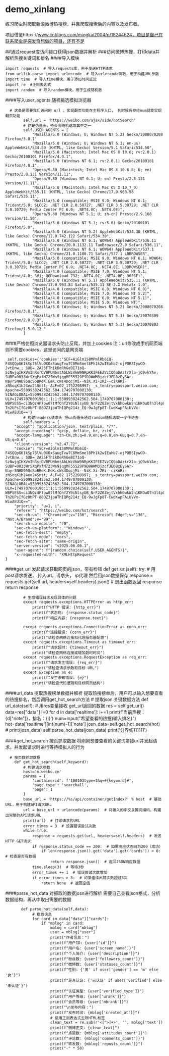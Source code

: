 # demo_xinlang
练习爬虫时爬取新浪微博热搜榜，并且爬取搜索后的内容以及发布者。

项目借鉴https://www.cnblogs.com/mingkai2004/p/18244624，项目是自己在联系爬虫是突发奇想做的项目，还有不足

##通过request库访问接口获得json数据并解析
###访问微博热搜，打印data并解析热搜关键词和排名
####导入模块

	import requests  # 导入requests库，用于发送HTTP请求
	from urllib.parse import urlencode  # 导入urlencode函数，用于构建URL参数
	import time  # 导入time模块，用于添加时间延迟
	import re  #正则表达式
	import random  # 导入random模块，用于生成随机数

####写入user_agents,随机挑选模拟浏览器

	  # 这条是需要我们访问的 url ，实现翻页功能在主程序入口， 到时候传参给num就能实现翻页功能
	        self.url = 'https://weibo.com/ajax/side/hotSearch'
	        # 这是伪造头，待会会随机选取其中之一
	        self.USER_AGENTS = [
	            "Mozilla/5.0 (Windows; U; Windows NT 5.2) Gecko/2008070208 Firefox/3.0.1"
	            "Mozilla/5.0 (Windows; U; Windows NT 6.1; en-us) AppleWebKit/534.50 (KHTML, like Gecko) Version/5.1 Safari/534.50",
	            "Mozilla/5.0 (Macintosh; Intel Mac OS X 10.6; rv:2.0.1) Gecko/20100101 Firefox/4.0.1",
	            "Mozilla/5.0 (Windows NT 6.1; rv:2.0.1) Gecko/20100101 Firefox/4.0.1",
	            "Opera/9.80 (Macintosh; Intel Mac OS X 10.6.8; U; en) Presto/2.8.131 Version/11.11",
	            "Opera/9.80 (Windows NT 6.1; U; en) Presto/2.8.131 Version/11.11",
	            "Mozilla/5.0 (Macintosh; Intel Mac OS X 10_7_0) AppleWebKit/535.11 (KHTML, like Gecko) Chrome/17.0.963.56 Safari/535.11",
	            "Mozilla/5.0 (compatible; MSIE 9.0; Windows NT 6.1; Trident/5.0; SLCC2; .NET CLR 2.0.50727; .NET CLR 3.5.30729; .NET CLR 3.0.30729; Media Center PC 6.0; .NET4.0C; .NET4.0E)",
	            "Opera/9.80 (Windows NT 5.1; U; zh-cn) Presto/2.9.168 Version/11.50",
	            "Mozilla/5.0 (Windows NT 5.1; rv:5.0) Gecko/20100101 Firefox/5.0",
	            "Mozilla/5.0 (Windows NT 5.2) AppleWebKit/534.30 (KHTML, like Gecko) Chrome/12.0.742.122 Safari/534.30",
	            "Mozilla/5.0 (Windows NT 6.1; WOW64) AppleWebKit/536.11 (KHTML, like Gecko) Chrome/20.0.1132.11 TaoBrowser/2.0 Safari/536.11",
	            "Mozilla/5.0 (Windows NT 6.1; WOW64) AppleWebKit/537.1 (KHTML, like Gecko) Chrome/21.0.1180.71 Safari/537.1 LBBROWSER",
	            "Mozilla/5.0 (compatible; MSIE 9.0; Windows NT 6.1; WOW64; Trident/5.0; SLCC2; .NET CLR 2.0.50727; .NET CLR 3.5.30729; .NET CLR 3.0.30729; Media Center PC 6.0; .NET4.0C; .NET4.0E; LBBROWSER)",
	            "Mozilla/4.0 (compatible; MSIE 7.0; Windows NT 5.1; Trident/4.0; SV1; QQDownload 732; .NET4.0C; .NET4.0E; 360SE)",
	            "Mozilla/5.0 (Windows NT 5.1) AppleWebKit/535.11 (KHTML, like Gecko) Chrome/17.0.963.84 Safari/535.11 SE 2.X MetaSr 1.0",
	            "Mozilla/4.0 (compatible; MSIE 8.0; Windows NT 6.0)",
	            "Mozilla/4.0 (compatible; MSIE 7.0; Windows NT 5.2)",
	            "Mozilla/4.0 (compatible; MSIE 6.0; Windows NT 5.1)",
	            "Mozilla/4.0 (compatible; MSIE 5.0; Windows NT)",
	            "Mozilla/5.0 (Windows; U; Windows NT 5.2) Gecko/2008070208 Firefox/3.0.1",
	            "Mozilla/5.0 (Windows; U; Windows NT 5.1) Gecko/20070309 Firefox/2.0.0.3",
	            "Mozilla/5.0 (Windows; U; Windows NT 5.1) Gecko/20070803 Firefox/1.5.0.12 "
	        ]
####严格仿照浏览器请求头防止反爬，并加上cookies
注：url修改成手机网页端则不需要cookies，这里访问的是网页端

	 self.cookies={'cookies':'SCF=AiGlm1S8MPmlRb6iQ-F4SQQpGK1kSp76lVu0XOxSaugTvw7C8MmSmel8Ph1k2wIEahb7-ojPOBSIywOD-JvtBnw.; SUB=_2A25FThikDeRhGeBI71oQ-SzNwjqIHXVmIhRsrDV8PUNbmtAbLWzVkW9NRpKKIFEEZVzIQ0aDAztrXla-jQ9vkYAe; SUBP=0033WrSXqPxfM725Ws9jqgMF55529P9D9WWM3jzcfJED8zEySAr-Nayr5NHD95QcSoBReK.EeK.cWs4DqcjMi--NiK.Xi-2Ri--ciKnRi-zNSoqX1h24eo24Sntt; ALF=02_1752298997; _s_tentry=passport.weibo.com; Apache=5509938242562.504.1749707000130; SINAGLOBAL=5509938242562.504.1749707000130; ULV=1749707000190:1:1:1:5509938242562.504.1749707000130:; WBPSESS=ci3NQz4P7pw07tMfOhf2Y0iNlsyUB_NrF2Z0ZejtVxhhGwkW2n1KKOuO7n3l4pOjbL5bKqfjVq3GycWYf-Tn2UPsIfGz0bPT-88OZ3jpWThIQPg214z_EQ-9wJgFp8T-CwdKwpFAiUVVx-WiwAEU1Q=='}
	        # 构建headers请求头 把ua伪造头通过random随机选取一个传进去
	        self.headers = {
	    "accept": "application/json, text/plain, */*",
	    "accept-encoding": "gzip, deflate, br, zstd",
	    "accept-language": "zh-CN,zh;q=0.9,en;q=0.8,en-GB;q=0.7,en-US;q=0.6",
	    "client-version": "v2.47.72",
	    "cookie": "SCF=AiGlm1S8MPmlRb6iQ-F4SQQpGK1kSp76lVu0XOxSaugTvw7C8MmSmel8Ph1k2wIEahb7-ojPOBSIywOD-JvtBnw.; SUB=_2A25FThikDeRhGeBI71oQ-SzNwjqIHXVmIhRsrDV8PUNbmtAbLWzVkW9NRpKKIFEEZVzIQ0aDAztrXla-jQ9vkYAe; SUBP=0033WrSXqPxfM725Ws9jqgMF55529P9D9WWM3jzcfJED8zEySAr-Nayr5NHD95QcSoBReK.EeK.cWs4DqcjMi--NiK.Xi-2Ri--ciKnRi-zNSoqX1h24eo24Sntt; ALF=02_1752298997; _s_tentry=passport.weibo.com; Apache=5509938242562.504.1749707000130; SINAGLOBAL=5509938242562.504.1749707000130; ULV=1749707000190:1:1:1:5509938242562.504.1749707000130:; WBPSESS=ci3NQz4P7pw07tMfOhf2Y0iNlsyUB_NrF2Z0ZejtVxhhGwkW2n1KKOuO7n3l4pOjbL5bKqfjVq3GycWYf-Tn2UPsIfGz0bPT-88OZ3jpWThIQPg214z_EQ-9wJgFp8T-CwdKwpFAiUVVx-WiwAEU1Q==",
	    "priority": "u=1, i",
	    "referer": "https://weibo.com/hot/search",
	    "sec-ch-ua": '"Chromium";v="136", "Microsoft Edge";v="136", "Not.A/Brand";v="99"',
	    "sec-ch-ua-mobile": "?0",
	    "sec-ch-ua-platform": '"Windows"',
	    "sec-fetch-dest": "empty",
	    "sec-fetch-mode": "cors",
	    "sec-fetch-site": "same-origin",
	    "server-version": "v2025.06.06.1",
	    "user-agent": f"{random.choice(self.USER_AGENTS)}",
	    "x-requested-with": "XMLHttpRequest"
	}
		
####get_url 发起请求获取网页的json，带有检错
	  def get_url(self):
	        try:
	            # 用post请求发送， 传入url，请求头， ip代理 然后用json数据保存
	            response = requests.get(self.url, headers=self.headers).json()
	            # 退出函数返回 response
	            return response
	
	        # 生成错误日志发现具体的问题
	        except requests.exceptions.HTTPError as http_err:
	            print(f"HTTP 错误: {http_err}")
	            print(f"状态码: {response.status_code}")
	            print(f"响应内容: {response.text}")
	
	        except requests.exceptions.ConnectionError as conn_err:
	            print(f"连接错误: {conn_err}")
	            print("请检查网络连接和代理服务器配置")
	        except requests.exceptions.Timeout as timeout_err:
	            print(f"请求超时: {timeout_err}")
	            print("请检查网络连接或增加超时时间")
	        except requests.exceptions.RequestException as req_err:
	            print(f"请求发生错误: {req_err}")
	            print("请检查请求参数和目标 URL")
	        except Exception as e:
	            print(f"发生未知错误: {e}")
	            print("请检查代码逻辑和目标网页结构")

####url_data 提取热搜榜单数据并解析
提取热搜榜单后，用户可以输入想要查看的热搜排名，然后调用get_hot_search方法
	  # 提取json 关键数据方法
	    def url_date(self):
	        # 用res变量接收 get_url返回的数据
	        res = self.get_url()
	        data=res["data"]
	        i=0
	        for d in data['realtime']:
	            i+=1
	            print(f'当前热搜：{d["note"]}，排名：{i}')
	        num=input("希望查看的热搜(输入排名)")
	        hot=data['realtime'][int(num)-1]['note']
	        josn_data=self.get_hot_search(hot)
	        # print(josn_data)
	        self.parse_hot_data(josn_data)
	        print('分界线111111')

####get_hot_search 按页抓取数据
将刚刚想要查看的关键词拼接url并发起请求，并发起请求时进行等待模拟人的行为
	
	  # 按页数抓取数据
	    def get_hot_search(self,keyword):
	        # 构建请求参数
	        host='m.weibo.cn'
	        params = {
	            'containerid': f'100103type=1&q=#{keyword}#',
	            'page_type': 'searchall',
	            'page': 1
	        }
	        base_url = 'https://%s/api/container/getIndex?' % host  # 基础URL，用于构建API请求URL
	        url = base_url + urlencode(params)  # 将输入的中文关键词编码，构建出完整的API请求URL
	        print(url)  # 打印请求的URL
	        error_times = 3  # 设置错误尝试次数
	        while True:
	            response = requests.get(url, headers=self.headers)  # 发送HTTP GET请求
	            if response.status_code == 200:  # 如果响应状态码为200（成功）
	                if len(response.json().get('data').get('cards')) > 0:  # 检查是否有数据
	                    return response.json()  # 返回JSON响应数据
	            time.sleep(3)  # 等待3秒
	            error_times += 1  # 错误尝试次数增加
	            if error_times > 3:  # 如果连续出错次数超过3次
	                return None  # 返回空值
####parse_hot_data 对抓取的数据josn进行解析
需要自己查看json格式，分析数据结构，再从中取出需要的数据

		   def parse_hot_data(self,data):
		        # 提取信息
		        for card in data["data"]["cards"]:
		            if "mblog" in card:
		                mblog = card["mblog"]
		                user = mblog["user"]
		                print("作者信息：")
		                print(f"用户ID: {user['id']}")
		                print(f"用户名: {user['screen_name']}")
		                print(f"个人简介: {user['description']}")
		                print(f"粉丝数: {user['followers_count']}")
		                print(f"微博数: {user['statuses_count']}")
		                print(f"性别: {'男' if user['gender'] == 'm' else '女'}")
		                print(f"是否认证: {'已认证' if user['verified'] else '未认证'}")
		                print(f"认证类型: {user['verified_type']}")
		                print(f"用户等级: {user['urank']}")
		                print(f"会员等级: {user['mbrank']}")
		                print("\n发布内容：")
		                print(f"发布时间: {mblog['created_at']}")
		                # 使用正则表达式去除HTML标签
		                clean_text = re.sub(r'<[^>]+>', '', mblog['text'])
		                print(f"微博正文: {clean_text}")
		                print(f"点赞数: {mblog['attitudes_count']}")
		                print(f"评论数: {mblog['comments_count']}")
		                print(f"转发数: {mblog['reposts_count']}")
		                print("-" * 50)



